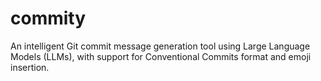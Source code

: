 # commity
An intelligent Git commit message generation tool using Large Language Models (LLMs), with support for Conventional Commits format and emoji insertion.
